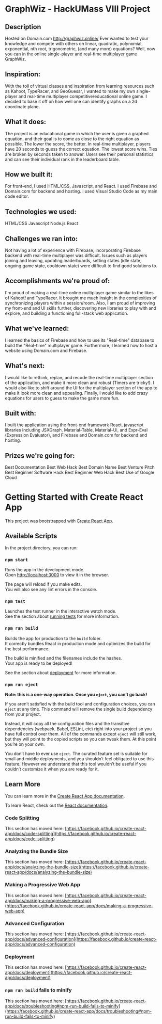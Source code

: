 # GraphWiz - HackUMass VIII Project

## Description
Hosted on Domain.com http://graphwiz.online/ 
Ever wanted to test your knowledge and compete with others on linear, quadratic, polynomial, exponential, nth root, trigonometric, (and many more) equations? Well, now you can in the online single-player and real-time multiplayer game GraphWiz.

## Inspiration:
With the toll of virtual classes and inspiration from learning resources such as Kahoot, TypeRacer, and GeoGuessr, I wanted to make my own single-player and real-time multiplayer competitive/educational online game. I decided to base it off on how well one can identify graphs on a 2d coordinate plane.

## What it does:
The project is an educational game in which the user is given a graphed equation, and their goal is to come as close to the right equation as possible. The lower the score, the better. In real-time multiplayer, players have 20 seconds to guess the correct equation. The lowest score wins. Ties are broken by seconds taken to answer. Users see their personal statistics and can see their individual rank in the leaderboard table.

## How we built it:
For front-end, I used HTML/CSS, Javascript, and React. I used Firebase and Domain.com for backend and hosting. I used Visual Studio Code as my main code editor.

## Technologies we used:
HTML/CSS
Javascript
Node.js
React

## Challenges we ran into:
Not having a lot of experience with Firebase, incorporating Firebase backend with real-time multiplayer was difficult. Issues such as players joining and leaving, updating leaderboards, setting states (idle state, ongoing game state, cooldown state) were difficult to find good solutions to.

## Accomplishments we're proud of:
I'm proud of making a real-time online multiplayer game similar to the likes of Kahoot! and TypeRacer. It brought me much insight in the complexities of synchronizing players within a session/room. Also, I am proud of improving my front-end and UI skills further, discovering new libraries to play with and explore, and building a functioning full-stack web application.

## What we've learned:
I learned the basics of Firebase and how to use its "Real-time" database to build the "Real-time" multiplayer game. Furthermore, I learned how to host a website using Domain.com and Firebase.

## What's next:
I would like to rethink, replan, and recode the real-time multiplayer section of the application, and make it more clean and robust (Timers are tricky!). I would also like to shift around the UI for the multiplayer section of the app to make it look more clean and appealing. Finally, I would like to add crazy equations for users to guess to make the game more fun.

## Built with:
I built the application using the front-end framework React, javascript libraries including JSXGraph, Material-Table, Material-UI, and Expr-Eval (Expression Evaluator), and Firebase and Domain.com for backend and hosting.

## Prizes we're going for:
Best Documentation
Best Web Hack
Best Domain Name
Best Venture Pitch
Best Beginner Software Hack
Best Beginner Web Hack
Best Use of Google Cloud

# Getting Started with Create React App

This project was bootstrapped with [Create React App](https://github.com/facebook/create-react-app).

## Available Scripts

In the project directory, you can run:

### `npm start`

Runs the app in the development mode.\
Open [http://localhost:3000](http://localhost:3000) to view it in the browser.

The page will reload if you make edits.\
You will also see any lint errors in the console.

### `npm test`

Launches the test runner in the interactive watch mode.\
See the section about [running tests](https://facebook.github.io/create-react-app/docs/running-tests) for more information.

### `npm run build`

Builds the app for production to the `build` folder.\
It correctly bundles React in production mode and optimizes the build for the best performance.

The build is minified and the filenames include the hashes.\
Your app is ready to be deployed!

See the section about [deployment](https://facebook.github.io/create-react-app/docs/deployment) for more information.

### `npm run eject`

**Note: this is a one-way operation. Once you `eject`, you can’t go back!**

If you aren’t satisfied with the build tool and configuration choices, you can `eject` at any time. This command will remove the single build dependency from your project.

Instead, it will copy all the configuration files and the transitive dependencies (webpack, Babel, ESLint, etc) right into your project so you have full control over them. All of the commands except `eject` will still work, but they will point to the copied scripts so you can tweak them. At this point you’re on your own.

You don’t have to ever use `eject`. The curated feature set is suitable for small and middle deployments, and you shouldn’t feel obligated to use this feature. However we understand that this tool wouldn’t be useful if you couldn’t customize it when you are ready for it.

## Learn More

You can learn more in the [Create React App documentation](https://facebook.github.io/create-react-app/docs/getting-started).

To learn React, check out the [React documentation](https://reactjs.org/).

### Code Splitting

This section has moved here: [https://facebook.github.io/create-react-app/docs/code-splitting](https://facebook.github.io/create-react-app/docs/code-splitting)

### Analyzing the Bundle Size

This section has moved here: [https://facebook.github.io/create-react-app/docs/analyzing-the-bundle-size](https://facebook.github.io/create-react-app/docs/analyzing-the-bundle-size)

### Making a Progressive Web App

This section has moved here: [https://facebook.github.io/create-react-app/docs/making-a-progressive-web-app](https://facebook.github.io/create-react-app/docs/making-a-progressive-web-app)

### Advanced Configuration

This section has moved here: [https://facebook.github.io/create-react-app/docs/advanced-configuration](https://facebook.github.io/create-react-app/docs/advanced-configuration)

### Deployment

This section has moved here: [https://facebook.github.io/create-react-app/docs/deployment](https://facebook.github.io/create-react-app/docs/deployment)

### `npm run build` fails to minify

This section has moved here: [https://facebook.github.io/create-react-app/docs/troubleshooting#npm-run-build-fails-to-minify](https://facebook.github.io/create-react-app/docs/troubleshooting#npm-run-build-fails-to-minify)
